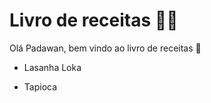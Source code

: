 # Livro de receitas :woman_cook:

Olá Padawan, bem vindo ao livro de receitas :wave:

- Lasanha Loka

- Tapioca
